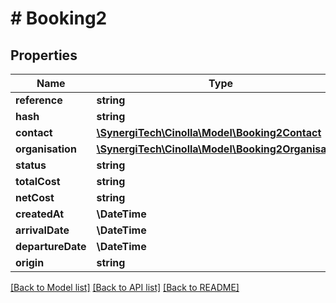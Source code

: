# # Booking2

## Properties

Name | Type | Description | Notes
------------ | ------------- | ------------- | -------------
**reference** | **string** |  | [optional]
**hash** | **string** |  | [optional]
**contact** | [**\SynergiTech\Cinolla\Model\Booking2Contact**](Booking2Contact.md) |  | [optional]
**organisation** | [**\SynergiTech\Cinolla\Model\Booking2Organisation**](Booking2Organisation.md) |  | [optional]
**status** | **string** |  |
**totalCost** | **string** |  | [optional]
**netCost** | **string** |  | [optional]
**createdAt** | **\DateTime** |  | [optional]
**arrivalDate** | **\DateTime** |  | [optional]
**departureDate** | **\DateTime** |  | [optional]
**origin** | **string** |  | [optional]

[[Back to Model list]](../../README.md#models) [[Back to API list]](../../README.md#endpoints) [[Back to README]](../../README.md)

